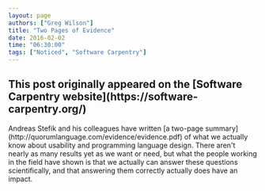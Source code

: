 ```yaml
---
layout: page
authors: ["Greg Wilson"]
title: "Two Pages of Evidence"
date: 2016-02-02
time: "06:30:00"
tags: ["Noticed", "Software Carpentry"]
---
```


<h2>This post originally appeared on the [Software Carpentry website](https://software-carpentry.org/)</h2>
Andreas Stefik and his colleagues have written
[a two-page summary](http://quorumlanguage.com/evidence/evidence.pdf)
of what we actually know about usability and programming language design.
There aren't nearly as many results yet as we want or need,
but what the people working in the field have shown is that
we actually can answer these questions scientifically,
and that answering them correctly actually does have an impact.
